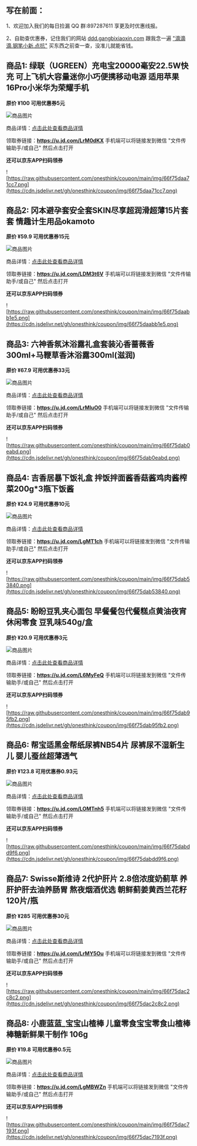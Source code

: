 ## 写在前面：

1、欢迎加入我们的每日捡漏 QQ 群:897287611 享更及时优惠线报。

2、自助查优惠券，记住我们的网站 [ddd.gangbixiaoxin.com](https://ddd.gangbixiaoxin.com) 跟我念一遍 ["滴滴滴.钢笔小新.点抗"](https://ddd.gangbixiaoxin.com) 买东西之前查一查，没准儿就能省钱。

## 商品1: 绿联（UGREEN）充电宝20000毫安22.5W快充 可上飞机大容量迷你小巧便携移动电源 适用苹果16Pro小米华为荣耀手机

**原价 ¥100 可用优惠券5元**

![商品图片](http://img14.360buyimg.com/n1/jfs/t1/235753/8/24240/80339/66f6e262F68939de2/1f5e560b0f531e53.jpg)

商品详情：[点击此处查看商品详情](https://union-click.jd.com/jdc?e=1003156031&amp;p=JF8BAZ4JK1olXDYCVV9dCU8SBmsBElwlGVlaCgFtUQ5SQi0DBUVOBVlUAwoCFxBCHD1WR0VNGFJeSwcYVBYZQTVMF19uLQBmFwwcShN_CylqHCd0FXYKFx5aUCUVWDUAYABiAGZWIwcUfStlX28fW1dhJHZnIz06Szx-YwlxaFtLJXNmMjwHWklgYWZueQF9GXBnLDk_CT9cdzcAbD9hLQR1NlYrahJCRBlhRihuPmVcIychWD9kaC5_QSxICH9DFSo_Xht-WRsNYyJhP3JLMwIpChF-dwxzTGtCOk1xLV0kDilfSxwPRjARA39lMS09BEcnAl8LGlsSVAAFUldYOHsXA19edVsUXAcDVV1bCE0nAl8IHVgTWA8EVldbD0gUM28AHGvC8L7X3u-IgPLDneffovzA1LrWytZtOHsUM28JGlkVWQEDVl5tOEsUM2w4RTUUDg4CV1ZbDyVLAzJRThAWD2gGV15YDU8TBF8KGloXXzYyZFomeE1zQD1JWQN9VUBgUyI8QDsfQC8PQzUXBlwKLwUqVStDdDZBbjtnAQYyVG4)

领取券链接：**https://u.jd.com/LrM0dKX** 手机端可以将链接发到微信 "文件传输助手/或自己" 然后点击打开

**还可以京东APP扫码领券**

![https://raw.githubusercontent.com/onesthink/coupon/main/img/66f75daa71cc7.png](https://cdn.jsdelivr.net/gh/onesthink/coupon/img/66f75daa71cc7.png)

## 商品2: 冈本避孕套安全套SKIN尽享超润滑超薄15片套套 情趣计生用品okamoto

**原价 ¥59.9 可用优惠券15元**

![商品图片](http://img14.360buyimg.com/n1/jfs/t1/25098/33/23161/78766/66e23e2eF7d58c9ff/0035e9f22d9d0a53.jpg)

商品详情：[点击此处查看商品详情](https://union-click.jd.com/jdc?e=1003156031&amp;p=JF8BAacJK1olXwIAUFxUCUgfAl8IGloUXAQDUl5eC0gnRzBQRQQlBENHFRxWFlVMWzBeTA9KQl1XSwwDVFVPRjtUBAJQAVsMFgQZBBRNXBd6ZlNSAUNJUgUpTE1wARpQSTNuHmgAHxcWUjNMdzBLbVxSIEdBPQpKSEdjeh9tbChyGHJrBjwqUR5VexpseTlMJQR2Jlc_ahJ3Rxl9Yzl3FHJJNxZVey9kRW1_Q1NlP19pFygkXThsYAxWbARtOn9xJwIqbDxKVhZJWC9NB1Z1I1YDcDJjYRtRZB9hX35lIC0-X3ttcS8OfztMWGRrHAE4ajtxX2xdYwJlUQoyVW5eCUsQCmkPHVIQbTYCVG4LZksWAm4JGlsQWg4yVW5dDkgRBmYOGVIcVAYGZF5VD3vArtfdkerA1b_WytaKsezCitPchdMlbTYBZF5cCUkXB2gJGVslbQYBZF1tViUWUGcIGVgQXGheVAMEXQBcQQEMGFsXVQ8CVW5fCUoVAV84KwRPAn5wKVYaVA5cBTR8X11yX3NaBjYmSyUVSCZDQSNOKVlBIlkadQpUajs4G2s)

领取券链接：**https://u.jd.com/LDM3t6V** 手机端可以将链接发到微信 "文件传输助手/或自己" 然后点击打开

**还可以京东APP扫码领券**

![https://raw.githubusercontent.com/onesthink/coupon/main/img/66f75daabb1e5.png](https://cdn.jsdelivr.net/gh/onesthink/coupon/img/66f75daabb1e5.png)

## 商品3: 六神香氛沐浴露礼盒套装沁香蔷薇香300ml+马鞭草香沐浴露300ml(滋润)

**原价 ¥67.9 可用优惠券33元**

![商品图片](http://img14.360buyimg.com/n1/jfs/t1/106534/40/52013/194782/66ece0f5F07d53843/ca66b25aa3b562c8.jpg)

商品详情：[点击此处查看商品详情](https://union-click.jd.com/jdc?e=1003156031&amp;p=JF8BAaIJK1olXwIAVl9ZD0kTBF8BHlIdWgUBZBoCUBVIMzZNXhpXVhgcDwYCXhxDXHBTTkRHA1ocDBsJVFRORjNVFRlPGQpDXB0CVD98BxxjazkXOFZkPwoNax5jYBFmGQ9WKQ5kUCBZdUsXQjZWZR9zSkYOIjc9WzJ0fC18GixzPlxHCDwvdzd3WSpJfzJ-PmZ2FQE4eiBrYxh_XzlsCHpiDhsYfilvYxtAeBxiX3pmIwcuTz1uUTdgRD9mKl5bKjoqAUtwZxtqbDhqHHJrDjopazxQex8cGS4BX3MyDBgoCj1hah1oHEEPJ1VdKAUdcA5Oc2MEK1olXgcCU1dbD00eBl84G1slH2hADQUEShdfSjlKK1olXQABUltUDkkfA20NGGsVVQEyg_Pl3cGm1uexz8Wdir-lgdfh3NWfM184GGsVXAcAVFpaCUkXM18IGGsWbVhsVQ1aDUIXAG1mR1tIBFICHRkzDE4QBWgNH1slXwcDVlxtOHtWCyxXRy9-WXVpJDxfbRtxaDtYeA5hPnhsVgoefENxBxEMZlsVHF9cKho7OEsn)

领取券链接：**https://u.jd.com/LrMluO0** 手机端可以将链接发到微信 "文件传输助手/或自己" 然后点击打开

**还可以京东APP扫码领券**

![https://raw.githubusercontent.com/onesthink/coupon/main/img/66f75dab0eabd.png](https://cdn.jsdelivr.net/gh/onesthink/coupon/img/66f75dab0eabd.png)

## 商品4: 吉香居暴下饭礼盒 拌饭拌面酱香菇酱鸡肉酱榨菜200g*3瓶下饭酱

**原价 ¥24.9 可用优惠券10元**

![商品图片](http://img14.360buyimg.com/n1/jfs/t1/228926/38/16703/169151/661f6328F8401eaa1/09b3da5600da2a64.jpg)

商品详情：[点击此处查看商品详情](https://union-click.jd.com/jdc?e=1003156031&amp;p=JF8BAacJK1olXwQAVVxZCEweBl8IGloUXQUCVFdfDEwnRzBQRQQlBENHFRxWFlVMWzBeTA9KQl1XSwwDVFVPRjtUBAJQAVsMFgQZBDYWVRZ9chJuJURbLlkeaD5QAx0KWDhgBmgAKB4JCS1ccw8KGAZzLmUGLyZKSEdjeh9tbCh2H3J7IA0qQThJexpscjlPIQR0NlYkahJjRxhTYCt3FAdJIjxUby9kd21reVNlP1xpFSo0dzhsYAxWbDJlPn9hKxwrbDxKVhZJWC9OA2JnCSkdcDJjZhtBeB9jJHJkIAciX3tDfSRWZyldPGVKTisACTdjSwZyekVlUQoyVW5eCUsQCmkPHVIQbTYCVG4LZksWAm4JElscVAYyVW5dDkgRBmYOGVMTXgcLZF5VD3vArtfdkerA1b_WytaKsezCitPchdMlbTYBZF5cCUkXB2gJGVslbQYBZF1tViUWUG9fGVodW2heVAMEXExBWgEMGFsQXwAHXG5fCUoVAV84KyYUC393PRcmcAlOeWhLey5SXXQAFz0oUyUVfy9cGj1eLWYAVwM7eygTeBc4G2s)

领取券链接：**https://u.jd.com/LgMT1ch** 手机端可以将链接发到微信 "文件传输助手/或自己" 然后点击打开

**还可以京东APP扫码领券**

![https://raw.githubusercontent.com/onesthink/coupon/main/img/66f75dab53840.png](https://cdn.jsdelivr.net/gh/onesthink/coupon/img/66f75dab53840.png)

## 商品5: 盼盼豆乳夹心面包  早餐餐包代餐糕点黄油夜宵休闲零食 豆乳味540g/盒

**原价 ¥20.9 可用优惠券3元**

![商品图片](http://img14.360buyimg.com/n1/jfs/t1/135243/22/44228/164888/66e3fa5dFf6163388/d2dde2ac30e32a17.jpg)

商品详情：[点击此处查看商品详情](https://union-click.jd.com/jdc?e=1003156031&amp;p=JF8BAaUJK1olXwIAV1lZCUgQAl8IGloVXQQDVVhVAUwnRzBQRQQlBENHFRxWFlVMWzBeTA9KQl1XSwwDVFVPRjtUBAJQAVsMFgQZBB9-ZT9VaFtNKFwHXQMUATFvVihcHRN2DmgAFQ41YQ1KdidIflpNCHtVFz1KSEdjeh9tbDh2GHJrJDoka0tJexpsSDlPLQR1Nlc-ahFjRxhTYzt3XHZJIBZVey9jUW1raVNsP1x1ECg_cC9sYAxWbwRxOXFLMxwpCTxKVhZWQSxNBGBnMzZZcDJjYRtRZAVhAlxmIAc-X3tJBC9UfDBXBGZYJgAEawNAfGxxU19DUQoyVW5eCUsQCmkPHVIQbTYCVG4fZgpWVi0LGlsSbQcyVFheDk4eBW0AE1sUWDYCXFlt3-av1uW5ztOsiZiKg-f63cKr1_GAK2slXjYCVV9fCE8QAm0IK2sVXjYBZAAzCRgQBmYIGll7AQZfDQpbQU95B2oPE1kUXQYyVl9cCkknM19ccj1FAHUCDCsHDUJKSmZyYw5SCQBKNw0zCgpHawZORi5dHWMDDAsgXwh0M284)

领取券链接：**https://u.jd.com/L6MyFeQ** 手机端可以将链接发到微信 "文件传输助手/或自己" 然后点击打开

**还可以京东APP扫码领券**

![https://raw.githubusercontent.com/onesthink/coupon/main/img/66f75dab95fb2.png](https://cdn.jsdelivr.net/gh/onesthink/coupon/img/66f75dab95fb2.png)

## 商品6: 帮宝适黑金帮纸尿裤NB54片 尿裤尿不湿新生儿 婴儿蚕丝超薄透气

**原价 ¥123.8 可用优惠券0.93元**

![商品图片](http://img14.360buyimg.com/n1/jfs/t1/140925/13/46816/248046/66f6c099Fb184bd19/dd07c2a8b46b0e7a.jpg)

商品详情：[点击此处查看商品详情](https://union-click.jd.com/jdc?e=1003156031&amp;p=JF8BAa4JK1olXwIAUF9bDEMUAl8IGloUXw4FVV1cAU4nRzBQRQQlBENHFRxWFlVMWzBeTA9KQl1XSwwDVFVPRjtUBAJQAVsMFgQZBEh_egdIcC8cWVpxAh87WiJ8UGZuaBp0JWgABwE-YC9WcA5vZgsXNGMGKVlKSEdjeh9tbCh-AnEAJD0qe0tXexpsezlMPQR2Jlc5ahJFRxhTYCt3FHZJNyxUbi9kAm1_eVJGP1x1Ez0_fChsYAxWbwRhOX9xMxoqfDxKVhZJWj1dNnl1DiEBcDJjZhtRGx5iJFxnIy0IX3t0eWl3cCd9ImMDIiMWbBwQdWh6HhJDUQoyVW5eCUsQCmkPHVIQbTYCVG4OZgpHXy5cWBkJiI2fg-P93NSEM244G10WWwMLUltcCEsWAl8IE1wliqu6gdTs3cOu1_GAzOKyiI--gMDVOHsnAF8IGloXXQIFVVxdOHsXAF8LKwV7XFUEVl5YDB95X29VQg8dC0ZsUFtZCkofBGw4GVoUXwQyZG5eYDJ_QwR8El9JLlBDMgw0YxgeZRxJeiN7X1VdNzY5STh2ZBJYGTJwWXsFZF5t)

领取券链接：**https://u.jd.com/LOMTnh5** 手机端可以将链接发到微信 "文件传输助手/或自己" 然后点击打开

**还可以京东APP扫码领券**

![https://raw.githubusercontent.com/onesthink/coupon/main/img/66f75dabdd9f6.png](https://cdn.jsdelivr.net/gh/onesthink/coupon/img/66f75dabdd9f6.png)

## 商品7: Swisse斯维诗 2代护肝片 2.8倍浓度奶蓟草 养肝护肝去油养肠胃 熬夜烟酒优选 朝鲜蓟姜黄西兰花籽120片/瓶

**原价 ¥285 可用优惠券30元**

![商品图片](http://img14.360buyimg.com/n1/jfs/t1/134750/14/45503/138078/66f69c3bFe252ba86/acc053adda2fb5b9.jpg)

商品详情：[点击此处查看商品详情](https://union-click.jd.com/jdc?e=1003156031&amp;p=JF8BAacJK1olXwIAUV1bDk4WAl8IGloUWgcAUFpfAEInRzBQRQQlBENHFRxWFlVMWzBeTA9KQl1XSwwDVFVPRjtUBAJQAVsMFgQZBC93ZRtXGCYSBXEDBx4iQDZiVGpKflhGD2gAVVYAaA13ajV0Wz1dJENyDStKSEdjeh9tbChqGXJdMDgqQQJLexpsezlMXARiJlYkahFnRwxtYz93FHJJNyxUYS9ke21-aVNsP1xiUz5ffCxsYAxWbwRxO3JxAR8qbDxKVhZJWjlwAG1iIzkecDJjYRtRZAdhNGZSIxc2X3tje2pgEiBqG2N-AAofDCJNHTxdbitlUQoyVW5eCUsQCmkPHVIQbTYCVG4OZhBCHy1OQxlXCQIyVW5dDkgRBmYOHloWXw8LZF5VD3vArtfdkerA1b_WytaKsezCitPchdMlbTYBZF5cCUkXB2gJGVslbQYBZF1tViUWUGpaTgkTD2heVAMEXBtBVQEMGFsUWQ8CVG5fCUoVAV84Kz91O3JdVyNaUDwWUC93UyZgCgNAMV0OWiUVAmdVex11NFx-FDgVcQ5nWho4G2s)

领取券链接：**https://u.jd.com/LrMY5Ou** 手机端可以将链接发到微信 "文件传输助手/或自己" 然后点击打开

**还可以京东APP扫码领券**

![https://raw.githubusercontent.com/onesthink/coupon/main/img/66f75dac2c8c2.png](https://cdn.jsdelivr.net/gh/onesthink/coupon/img/66f75dac2c8c2.png)

## 商品8: 小鹿蓝蓝_宝宝山楂棒 儿童零食宝宝零食山楂棒棒糖新鲜果干制作 106g

**原价 ¥19.8 可用优惠券0.5元**

![商品图片](http://img14.360buyimg.com/n1/jfs/t1/94379/34/47502/120379/66f22a35F2c7df9e7/0f1033a59c748a20.jpg)

商品详情：[点击此处查看商品详情](https://union-click.jd.com/jdc?e=1003156031&amp;p=JF8BAbQJK1olXwIAUF9YD0keBl8IGloUXQAKUVpdCk4nRzBQRQQlBENHFRxWFlVMWzBeTA9KQl1XSwwDVFVPRjtUBAJQAVsMFgQZBBwSampuST9tB1BYIQcrbh5Df29zEyNNB2gAEAYlDQlyRQkLeABJLUd1AChKSEdjeh9tbCh2HHB7NDgqayBXexpsfTlMKQRiDFYtahJ3RxhTYCh3FGZJIDxVey9jf21rU1J3P1x2Uio0YC5sYAxWbCJ9PXFLVB0pfDxKVhZJWDxNKm1gCSIecDJjYRtBTh9hAm5rIy0UX3t2Ai9ITCZ-VWVdMhkadilKSDcPWDBlUQoyVW5eCUsQCmkPHVIQbTYCVG4fZh5DVyxbRh9BhLCZjf_J3-2x2taJz9CzbQcyVFheDk4eBW4KGV8SWzYCXFlt3-av1uW5ztOsiZiKg-f63cKr1_GAK2slXjYCVV9fCE8QAm0IK2sVXjYBZAAzCRgfA2kLS1N7AQZfDVkITxx5B2wIH1IcWQQyVl9cCkknM19fHjIQO1RmLAQLUj5OdQldTycVJg56DAQzCg9Pe2pKfh1zXmVZCC4cfx9hM284)

领取券链接：**https://u.jd.com/LgMBWZn** 手机端可以将链接发到微信 "文件传输助手/或自己" 然后点击打开

**还可以京东APP扫码领券**

![https://raw.githubusercontent.com/onesthink/coupon/main/img/66f75dac7193f.png](https://cdn.jsdelivr.net/gh/onesthink/coupon/img/66f75dac7193f.png)

